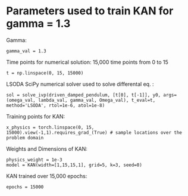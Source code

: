 # Parameters used to train KAN for gamma = 1.3

Gamma:
```
gamma_val = 1.3
```

Time points for numerical solution: 
15,000 time points from 0 to 15 
```
t = np.linspace(0, 15, 15000)
```

LSODA SciPy numerical solver used to solve differental eq. :
```
sol = solve_ivp(driven_damped_pendulum, [t[0], t[-1]], y0, args=(omega_val, lambda_val, gamma_val, Omega_val), t_eval=t, method='LSODA', rtol=1e-6, atol=1e-8)
```


Training points for KAN:
```
x_physics = torch.linspace(0, 15, 15000).view(-1,1).requires_grad_(True) # sample locations over the problem domain
```

Weights and Dimensions of KAN:
```
physics_weight = 1e-3
model = KAN(width=[1,15,15,1], grid=5, k=3, seed=0)
```
KAN trained over 15,000 epochs:
```
epochs = 15000
```
